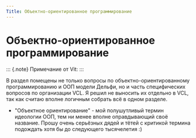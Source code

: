 ```yaml
---
Title: Объектно-ориентированное программирование
---
```



Объектно-ориентированное программирование
========================

::: {.note}
Примечание от Vit:
:::

В раздел помещены не только вопросы по объектно-ориентированному
программированию и ООП модели Дельфи, но и часть специфических вопросов
по организации VCL. Я решил не выносить их отдельно в VCL, так как
считаю вполне логичным собрать всё в одном разделе.

* \"Объектное ориентирование\" - мой полушутливый термин идеологии ООП,
тем ни менее вполне оправдывающий своё название. Прошу очень серьёзных
дядей и тётей с критикой термина подождать хотя бы до следующего
тысячелетия :)


<!-- TOC -->
